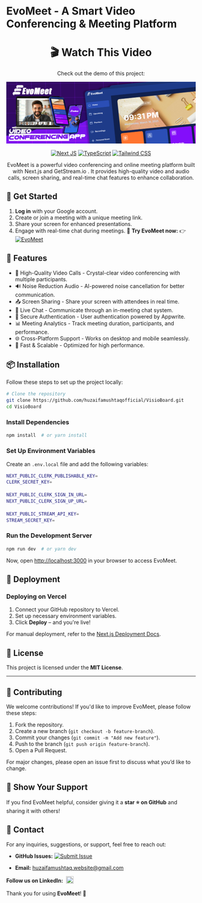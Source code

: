 # EvoMeet - A Smart Video Conferencing & Meeting Platform
<div align="center">
  
# 🎬 Watch This Video  

Check out the demo of this project:  

[![EvoMeet](https://raw.githubusercontent.com/huzaifamushtaqofficial/EvoMeet/main/public/EvoMeet.jpg)](https://youtu.be/n6DEhrZWRTw)

[![Next JS](https://img.shields.io/badge/-NextJS-000000?style=for-the-badge&logo=next.js&logoColor=white)](https://nextjs.org/)
[![TypeScript](https://img.shields.io/badge/-TypeScript-3178C6?style=for-the-badge&logo=typescript&logoColor=white)](https://www.typescriptlang.org/)
[![Tailwind CSS](https://img.shields.io/badge/-TailwindCSS-38B2AC?style=for-the-badge&logo=tailwind-css&logoColor=white)](https://tailwindcss.com/)


EvoMeet is a powerful video conferencing and online meeting platform built with Next.js and GetStream.io . It provides high-quality video and audio calls, screen sharing, and real-time chat features to enhance collaboration.
</div>

## 🚀 Get Started  
1. **Log in** with your Google account.   
2. Create or join a meeting with a unique meeting link.
3. Share your screen for enhanced presentations.
4. Engage with real-time chat during meetings.
🔗 **Try EvoMeet now:** 👉 [![EvoMeet](https://img.shields.io/badge/Try%20EvoMeet-6A0DAD?style=flat&logo=visualstudiocode&logoColor=white)](https://evomeet.huzaifamushtaq.website/)



## 🚀 Features

- 🎥 High-Quality Video Calls - Crystal-clear video conferencing with multiple participants.
- 🔊 Noise Reduction Audio - AI-powered noise cancellation for better communication.
- 📤 Screen Sharing - Share your screen with attendees in real time.
- 💬 Live Chat - Communicate through an in-meeting chat system.
- 🔐 Secure Authentication - User authentication powered by Appwrite.
- 📊 Meeting Analytics - Track meeting duration, participants, and performance.
- 🌐 Cross-Platform Support - Works on desktop and mobile seamlessly.
- 🚀 Fast & Scalable - Optimized for high performance.

## 📦 Installation

Follow these steps to set up the project locally:

```bash
# Clone the repository
git clone https://github.com/huzaifamushtaqofficial/VisioBoard.git
cd VisioBoard
```

### Install Dependencies
```bash
npm install  # or yarn install
```

### Set Up Environment Variables
Create an `.env.local` file and add the following variables:
```bash
NEXT_PUBLIC_CLERK_PUBLISHABLE_KEY=
CLERK_SECRET_KEY=

NEXT_PUBLIC_CLERK_SIGN_IN_URL=
NEXT_PUBLIC_CLERK_SIGN_UP_URL=

NEXT_PUBLIC_STREAM_API_KEY=
STREAM_SECRET_KEY=
```

### Run the Development Server
```bash
npm run dev  # or yarn dev
```

Now, open [http://localhost:3000](http://localhost:3000) in your browser to access EvoMeet.

## 🚀 Deployment

### Deploying on Vercel

1. Connect your GitHub repository to Vercel.
2. Set up necessary environment variables.
3. Click **Deploy** – and you're live!

For manual deployment, refer to the [Next.js Deployment Docs](https://nextjs.org/docs/deployment).

## 📜 License

This project is licensed under the **MIT License**.

---

## 🤝 Contributing
We welcome contributions! If you'd like to improve EvoMeet, please follow these steps:

1. Fork the repository.
2. Create a new branch (`git checkout -b feature-branch`).
3. Commit your changes (`git commit -m "Add new feature"`).
4. Push to the branch (`git push origin feature-branch`).
5. Open a Pull Request.

For major changes, please open an issue first to discuss what you’d like to change.

## 🌟 Show Your Support

If you find EvoMeet helpful, consider giving it a **star ⭐ on GitHub** and sharing it with others!

## 📧 Contact

For any inquiries, suggestions, or support, feel free to reach out:


- **GitHub Issues:** [![Submit Issue](https://img.shields.io/badge/Submit%20Issue-6A0DAD?style=flat&logo=github&logoColor=white)](https://github.com/huzaifamushtaqofficial/EvoMeet/issues)


- **Email:** huzaifamushtaq.website@gmail.com
  
<div style="display: flex; align-items: center; gap: 8px;">
    <strong>Follow us on LinkedIn:</strong> 
    <a href="https://www.linkedin.com/in/huzaifamushtaqofficial/" target="_blank">
        <img src="https://upload.wikimedia.org/wikipedia/commons/c/ca/LinkedIn_logo_initials.png" width="20" height="20">
    </a>
</div>



Thank you for using **EvoMeet**! 🚀

